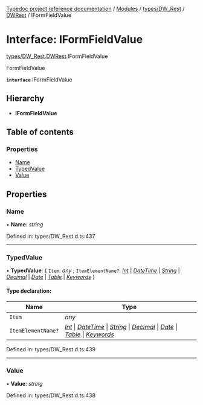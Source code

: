 [Typedoc project reference documentation](../README.md) / [Modules](../modules.md) / [types/DW_Rest](../modules/types_dw_rest.md) / [DWRest](../modules/types_dw_rest.dwrest.md) / IFormFieldValue

# Interface: IFormFieldValue

[types/DW_Rest](../modules/types_dw_rest.md).[DWRest](../modules/types_dw_rest.dwrest.md).IFormFieldValue

FormFieldValue

**`interface`** IFormFieldValue

## Hierarchy

* **IFormFieldValue**

## Table of contents

### Properties

- [Name](types_dw_rest.dwrest.iformfieldvalue.md#name)
- [TypedValue](types_dw_rest.dwrest.iformfieldvalue.md#typedvalue)
- [Value](types_dw_rest.dwrest.iformfieldvalue.md#value)

## Properties

### Name

• **Name**: *string*

Defined in: types/DW_Rest.d.ts:437

___

### TypedValue

• **TypedValue**: { `Item`: *any* ; `ItemElementName?`: [*Int*](../enums/types_dw_rest.dwrest.itemchoicetype.md#int) \| [*DateTime*](../enums/types_dw_rest.dwrest.itemchoicetype.md#datetime) \| [*String*](../enums/types_dw_rest.dwrest.itemchoicetype.md#string) \| [*Decimal*](../enums/types_dw_rest.dwrest.itemchoicetype.md#decimal) \| [*Date*](../enums/types_dw_rest.dwrest.itemchoicetype.md#date) \| [*Table*](../enums/types_dw_rest.dwrest.itemchoicetype.md#table) \| [*Keywords*](../enums/types_dw_rest.dwrest.itemchoicetype.md#keywords)  }

#### Type declaration:

Name | Type |
------ | ------ |
`Item` | *any* |
`ItemElementName?` | [*Int*](../enums/types_dw_rest.dwrest.itemchoicetype.md#int) \| [*DateTime*](../enums/types_dw_rest.dwrest.itemchoicetype.md#datetime) \| [*String*](../enums/types_dw_rest.dwrest.itemchoicetype.md#string) \| [*Decimal*](../enums/types_dw_rest.dwrest.itemchoicetype.md#decimal) \| [*Date*](../enums/types_dw_rest.dwrest.itemchoicetype.md#date) \| [*Table*](../enums/types_dw_rest.dwrest.itemchoicetype.md#table) \| [*Keywords*](../enums/types_dw_rest.dwrest.itemchoicetype.md#keywords) |

Defined in: types/DW_Rest.d.ts:439

___

### Value

• **Value**: *string*

Defined in: types/DW_Rest.d.ts:438
